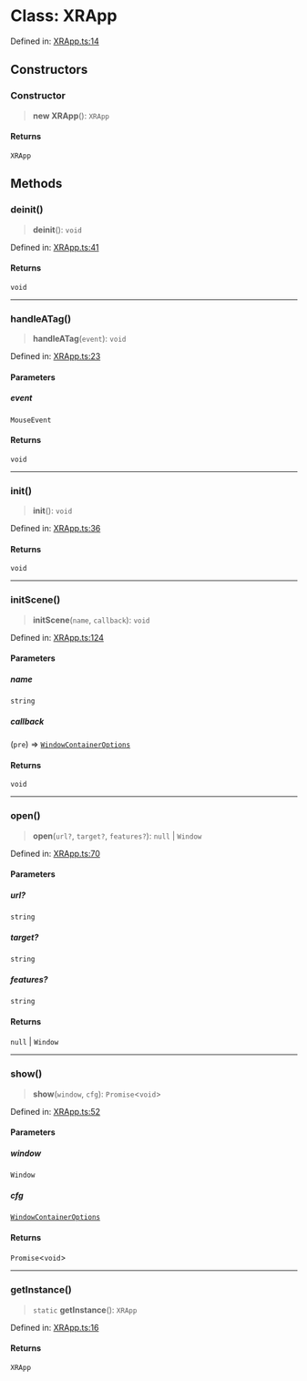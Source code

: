 # Class: XRApp

Defined in: [XRApp.ts:14](https://github.com/webspatial/webspatial-sdk/blob/main/react/src/XRApp.ts#L14)

## Constructors

### Constructor

> **new XRApp**(): `XRApp`

#### Returns

`XRApp`

## Methods

### deinit()

> **deinit**(): `void`

Defined in: [XRApp.ts:41](https://github.com/webspatial/webspatial-sdk/blob/main/react/src/XRApp.ts#L41)

#### Returns

`void`

***

### handleATag()

> **handleATag**(`event`): `void`

Defined in: [XRApp.ts:23](https://github.com/webspatial/webspatial-sdk/blob/main/react/src/XRApp.ts#L23)

#### Parameters

##### event

`MouseEvent`

#### Returns

`void`

***

### init()

> **init**(): `void`

Defined in: [XRApp.ts:36](https://github.com/webspatial/webspatial-sdk/blob/main/react/src/XRApp.ts#L36)

#### Returns

`void`

***

### initScene()

> **initScene**(`name`, `callback`): `void`

Defined in: [XRApp.ts:124](https://github.com/webspatial/webspatial-sdk/blob/main/react/src/XRApp.ts#L124)

#### Parameters

##### name

`string`

##### callback

(`pre`) => [`WindowContainerOptions`](../interfaces/WindowContainerOptions.md)

#### Returns

`void`

***

### open()

> **open**(`url?`, `target?`, `features?`): `null` \| `Window`

Defined in: [XRApp.ts:70](https://github.com/webspatial/webspatial-sdk/blob/main/react/src/XRApp.ts#L70)

#### Parameters

##### url?

`string`

##### target?

`string`

##### features?

`string`

#### Returns

`null` \| `Window`

***

### show()

> **show**(`window`, `cfg`): `Promise`\<`void`\>

Defined in: [XRApp.ts:52](https://github.com/webspatial/webspatial-sdk/blob/main/react/src/XRApp.ts#L52)

#### Parameters

##### window

`Window`

##### cfg

[`WindowContainerOptions`](../interfaces/WindowContainerOptions.md)

#### Returns

`Promise`\<`void`\>

***

### getInstance()

> `static` **getInstance**(): `XRApp`

Defined in: [XRApp.ts:16](https://github.com/webspatial/webspatial-sdk/blob/main/react/src/XRApp.ts#L16)

#### Returns

`XRApp`
